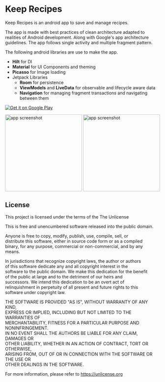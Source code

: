 # Keep Recipes

Keep Recipes is an android app to save and manage recipes.

The app is made with best practices of clean architecture adapted to realities of Android development. Along with Google's app architecture guidelines. The app follows single activity and multiple fragment pattern.

The following android libraries are use to make the app.

- **Hilt** for DI
- **Material** for UI Components and theming
- **Picasso** for Image loading
- Jetpack Libraries
    - **Room** for persistence
    - **ViewModels** and **LiveData** for observable and lifecycle aware data
    - **Navigation** for managing fragment transactions and navigating between them


<a href='https://play.google.com/store/apps/details?id=com.keeprecipes.android&pcampaignid=pcampaignidMKT-Other-global-all-co-prtnr-py-PartBadge-Mar2515-1'><img alt='Get it on Google Play' src='https://play.google.com/intl/en_us/badges/static/images/badges/en_badge_web_generic.png'/></a>

<img src="https://github.com/bwakessa/Keep-Recipe/blob/main/docs/home.jpg?raw=true" alt="app screenshot" width="250" />  
<img src="https://github.com/bwakessa/Keep-Recipe/blob/main/docs/recipe_detail.jpg?raw=true" alt="app screenshot" width="250" />  

## License
This project is licensed under the terms of the The Unlicense

This is free and unencumbered software released into the public domain.

Anyone is free to copy, modify, publish, use, compile, sell, or  
distribute this software, either in source code form or as a compiled  
binary, for any purpose, commercial or non-commercial, and by any  
means.

In jurisdictions that recognize copyright laws, the author or authors  
of this software dedicate any and all copyright interest in the  
software to the public domain. We make this dedication for the benefit  
of the public at large and to the detriment of our heirs and  
successors. We intend this dedication to be an overt act of  
relinquishment in perpetuity of all present and future rights to this  
software under copyright law.

THE SOFTWARE IS PROVIDED "AS IS", WITHOUT WARRANTY OF ANY KIND,  
EXPRESS OR IMPLIED, INCLUDING BUT NOT LIMITED TO THE WARRANTIES OF  
MERCHANTABILITY, FITNESS FOR A PARTICULAR PURPOSE AND NONINFRINGEMENT.  
IN NO EVENT SHALL THE AUTHORS BE LIABLE FOR ANY CLAIM, DAMAGES OR  
OTHER LIABILITY, WHETHER IN AN ACTION OF CONTRACT, TORT OR OTHERWISE,  
ARISING FROM, OUT OF OR IN CONNECTION WITH THE SOFTWARE OR THE USE OR  
OTHER DEALINGS IN THE SOFTWARE.

For more information, please refer to <https://unlicense.org>